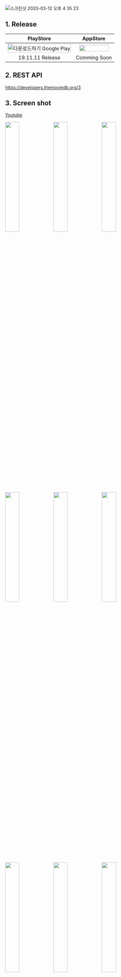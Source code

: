 ![스크린샷 2020-03-12 오후 4 35 23](https://user-images.githubusercontent.com/35194820/76498146-a92acc80-647f-11ea-965d-b3eaa0af2deb.png)

## 1. Release

| PlayStore | AppStore |
|:--------:|:--------:|
| <a href='https://play.google.com/store/apps/details?id=com.origogi.movie&pcampaignid=pcampaignidMKT-Other-global-all-co-prtnr-py-PartBadge-Mar2515-1'><img alt='다운로드하기 Google Play' src='https://play.google.com/intl/ko/badges/static/images/badges/ko_badge_web_generic.png' width="100%"/></a> |<img src ="https://tascam.jp/content/images/universal/misc/logo_w_app_store.jpg" width="90%">|
| 19.11.11 Release | Comming Soon |

## 2. REST API

https://developers.themoviedb.org/3


## 3. Screen shot

[Youtube](https://www.youtube.com/watch?v=aiHJ_ZqFgUE)

<img src="https://media.giphy.com/media/THNQxnJh1dJq8AOcNc/giphy.gif" width="30%">   <img src="https://media.giphy.com/media/kI9wXR9yPDQPBntgOQ/giphy.gif" width="30%">  <img src="https://media.giphy.com/media/U2M6gqbGIl7Ru2K1no/giphy.gif" width="30%">

<img src="https://user-images.githubusercontent.com/35194820/76675446-ef596a80-65fc-11ea-9e0d-9704e9be28a4.png" width="30%">  <img src="https://user-images.githubusercontent.com/35194820/76675449-f4b6b500-65fc-11ea-8efc-55735461a326.png" width="30%"> <img src="https://user-images.githubusercontent.com/35194820/76675451-fa13ff80-65fc-11ea-8802-a6d5f1e4dc64.png" width="30%"> 

 <img src="https://user-images.githubusercontent.com/35194820/76675453-fda78680-65fc-11ea-81ec-a428b91cbe1e.png" width="30%">  <img src="https://user-images.githubusercontent.com/35194820/76675457-00a27700-65fd-11ea-94ed-bc470a3e7272.png" width="30%"> <img src="https://user-images.githubusercontent.com/35194820/76675459-039d6780-65fd-11ea-8dff-931fd405c04a.png" width="30%"> 



## 4. Design Pettern

Provider

## 5. Font

[Goyang-ilsan](http://www.goyang.go.kr/www/www05/www05_3/www05_3_6/www05_3_6_tab3.jsp)

## 6. Source Tree


```
lib
├─ constant
│  └─ constant.dart
├─ flutter.code-workspace
├─ logger
│  └─ logger.dart
├─ main.dart
├─ model
│  ├─ models.dart
│  └─ models.g.dart
├─ network
│  └─ api.dart
├─ pages
│  ├─ home_page.dart
│  ├─ movies_list_page.dart
│  ├─ movie_detail_page.dart
│  ├─ movie_search_page.dart
│  └─ profile_page.dart
├─ state
│  └─ states.dart
├─ util
│  └─ util.dart
└─ widgets
   ├─ arc_banner_image.dart
   ├─ backdrop_image.dart
   ├─ back_button.dart
   ├─ cast_list.dart
   ├─ category_chips.dart
   ├─ crew_list.dart
   ├─ movie_list.dart
   ├─ poster.dart
   ├─ rating_information.dart
   ├─ side_menu.dart
   └─ story_line.dart

```

## 7. Reference

- https://github.com/bimsina/Matinee-Flutter
- https://github.com/devefy/Flutter-Story-App-UI
